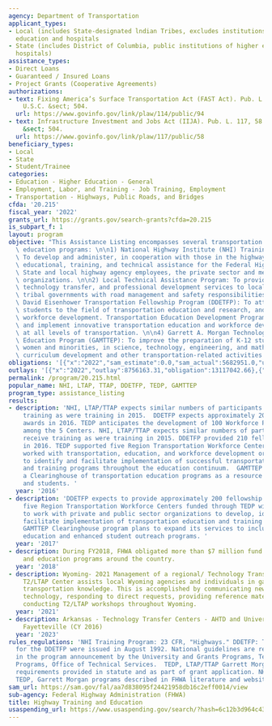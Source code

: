 ```yaml
---
agency: Department of Transportation
applicant_types:
- Local (includes State-designated lndian Tribes, excludes institutions of higher
  education and hospitals
- State (includes District of Columbia, public institutions of higher education and
  hospitals)
assistance_types:
- Direct Loans
- Guaranteed / Insured Loans
- Project Grants (Cooperative Agreements)
authorizations:
- text: Fixing America’s Surface Transportation Act (FAST Act). Pub. L. 114, 94. 23
    U.S.C. &sect; 504.
  url: https://www.govinfo.gov/link/plaw/114/public/94
- text: Infrastructure Investment and Jobs Act (IIJA). Pub. L. 117, 58. 23 U.S.C.
    &sect; 504.
  url: https://www.govinfo.gov/link/plaw/117/public/58
beneficiary_types:
- Local
- State
- Student/Trainee
categories:
- Education - Higher Education - General
- Employment, Labor, and Training - Job Training, Employment
- Transportation - Highways, Public Roads, and Bridges
cfda: '20.215'
fiscal_year: '2022'
grants_url: https://grants.gov/search-grants?cfda=20.215
is_subpart_f: 1
layout: program
objective: "This Assistance Listing encompasses several transportation training and\
  \ education programs: \n\n1) National Highway Institute (NHI) Training Program:\
  \ To develop and administer, in cooperation with those in the highway community,\
  \ educational, training, and technical assistance for the Federal Highway Administration,\
  \ State and local highway agency employees, the private sector and members of international\
  \ organizations. \n\n2) Local Technical Assistance Program: To provide training,\
  \ technology transfer, and professional development services to local agencies and\
  \ tribal governments with road management and safety responsibilities. \n\n3) Dwight\
  \ David Eisenhower Transportation Fellowship Program (DDETFP): To attract qualified\
  \ students to the field of transportation education and research, and advance transportation\
  \ workforce development. Transportation Education Development Program: To develop\
  \ and implement innovative transportation education and workforce development programs\
  \ at all levels of transportation. \n\n4) Garrett A. Morgan Technology and Transportation\
  \ Education Program (GAMTTEP): To improve the preparation of K-12 students, particularly\
  \ women and minorities, in science, technology, engineering, and mathematics through\
  \ curriculum development and other transportation-related activities."
obligations: '[{"x":"2022","sam_estimate":0.0,"sam_actual":5682951.0,"usa_spending_actual":10975605.12},{"x":"2023","sam_estimate":6726475.0,"sam_actual":0.0,"usa_spending_actual":14956606.9},{"x":"2024","sam_estimate":0.0,"sam_actual":0.0,"usa_spending_actual":18038334.56}]'
outlays: '[{"x":"2022","outlay":8756163.31,"obligation":13117042.66},{"x":"2023","outlay":8462968.14,"obligation":14502008.31},{"x":"2024","outlay":3637540.28,"obligation":17149784.29}]'
permalink: /program/20.215.html
popular_name: NHI, LTAP, TTAP, DDETFP, TEDP, GAMTTEP
program_type: assistance_listing
results:
- description: 'NHI, LTAP/TTAP expects similar numbers of participants to receive
    training as were training in 2015.  DDETFP expects approximately 200 fellowship
    awards in 2016. TEDP anticipates the development of 100 Workforce Partnerships
    among the 5 Centers. NHI, LTAP/TTAP expects similar numbers of participants to
    receive training as were training in 2015. DDETFP provided 210 fellowship awards
    in 2016. TEDP supported five Region Transportation Workforce Centers. The Centers
    worked with transportation, education, and workforce development organizations
    to identify and facilitate implementation of successful transportation education
    and training programs throughout the education continuum.  GAMTTEP established
    a Clearinghouse of transportation education programs as a resource for teachers
    and students. '
  year: '2016'
- description: 'DDETFP expects to provide approximately 200 fellowship awards. The
    five Region Transportation Workforce Centers funded through TEDP will continue
    to work with private and public sector organizations to develop, identify, and
    facilitate implementation of transportation education and training programs. The
    GAMTTEP Clearinghouse program plans to expand its services to including teacher
    education and enhanced student outreach programs. '
  year: '2017'
- description: During FY2018, FHWA obligated more than $7 million fund highway training
    and education programs around the country.
  year: '2018'
- description: Wyoming- 2021 Management of a regional/ Technology Transfer Center.  The
    T2/LTAP Center assists local Wyoming agencies and individuals in gaining technical
    transportation knowledge. This is accomplished by communicating new and developing
    technology, responding to direct requests, providing reference materials, and
    conducting T2/LTAP workshops throughout Wyoming.
  year: '2021'
- description: Arkansas - Technology Transfer Centers - AHTD and University of Arkansas
    Fayetteville (CY 2016)
  year: '2023'
rules_regulations: 'NHI Training Program: 23 CFR, "Highways." DDETFP: The first guidelines
  for the DDETFP were issued in August 1992. National guidelines are reissued annually
  in the program announcement by the University and Grants Programs, Technology Partnership
  Programs, Office of Technical Services.  TEDP, LTAP/TTAP Garrett Morgan Program
  requirements provided in statute and as part of grant application. NHI, LTAP, DDETFP,
  TEDP, Garrett Morgan programs described in FHWA literature and websites.'
sam_url: https://sam.gov/fal/aa7d838095f24421958db16c2eff0014/view
sub-agency: Federal Highway Administration (FHWA)
title: Highway Training and Education
usaspending_url: https://www.usaspending.gov/search/?hash=6c12b3d964c4301b1749bfa4c3a64a36
---
```

